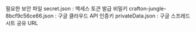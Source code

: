 필요한 보안 파일 
secret.json : 액세스 토큰 발급 비밀키 
crafton-jungle-8bcf9c56ce66.json : 구글 클라우드 API 인증키
privateData.json : 구글 스프레드 시트 공유 URL